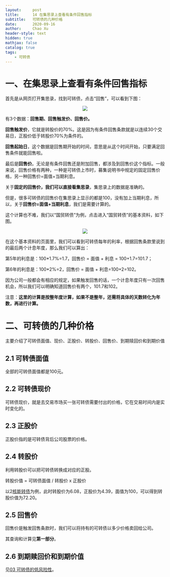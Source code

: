```yaml
---
layout:     post
title:      14 在集思录上查看有条件回售指标
subtitle:   可转债的几种价格
date:       2020-09-16
author:     Chao Xu
header-style: text
hidden: true 
mathjax: false
catalog: true
tags:
    - 可转债
---
```


# 一、在集思录上查看有条件回售指标

首先是从网页打开集思录，找到可转债，点击“回售”，可以看到下图：

<p align="center">
    <img src = "https://i.loli.net/2020/09/28/clO1AdsIxPpYhTn.png">
</p>

有3个数据：**回售期、回售触发价、回售价。**

**回售触发价**，它就是转股价的70%。这是因为有条件回售条款就是以连续30个交易日，正股价低于转股价70%为条件的。

**回售起始日**，这个数据是回售期开始的时间，意思是从这个时间开始，只要满足回售条件就能回售啦。

最后是**回售价**。无论是有条件回售还是附加回售，都涉及到回售价这个指标。一般来说，回售价格有两种，一种是可转债上市时，募集说明书中规定的固定回售价格，另一种回售价=面值+当期利息。

关于**固定的回售价，我们可以直接看集思录**，集思录上的数据是准确的。

但是，很多可转债的回售价在集思录上显示的都是100，没有加上当期利息，所以，关于**回售价=面值+当期利息**，我们是需要计算的。

这个计算也不难，我们以“国贸转债”为例，点击进入“国贸转债”的基本资料，如下图。

<p align="center">
    <img src = "https://i.loli.net/2020/09/28/oUyWpKYwGqVt6uN.png">
</p>

在这个基本资料的页面里，我们可以看到可转债每年的利率，根据回售条款里说到的最后两个计息年度，那么我们可以算出：

第5年的利息是：100*1.7%=1.7，回售价 = 面值 + 利息 = 100+1.7=101.7；

第6年的利息是：100*2%=2，回售价 = 面值 + 利息=100+2=102。

因为公司一般都会有相应的规定，如果触发回售的话，一个计息年度只有一次回售机会，所以我们可以明确知道回售价有两个，101.7和102。

注意：**这里的计算是按整年度计算，如果不是整年，还需将具体的天数转化为年数，再进行计算。**

# 二、可转债的几种价格

主要介绍了可转债面值、现价、正股价、转股价、回售价、到期赎回价和到期价值

## 2.1 可转债面值

全部的可转债面值都是100元。

## 2.2 可转债现价

可转债现价，就是去交易市场买一张可转债需要付出的价格，它在交易时间内是实时变化的。

## 2.3 正股价

正股价指的是可转债背后公司股票的价格。

## 2.4 转股价

利用转股价可以把可转债转换成对应的正股。

转股价值 = 可转债面值 / 转股价 x 正股价

以2[核能转债](https://www.jisilu.cn/data/convert_bond_detail/113026)为例，此时转股价为6.08，正股价为4.39，面值为100，可以得到转股价值为72.20。

## 2.5 回售价

回售价是触发回售条款时，我们可以将持有的可转债以多少价格卖回给公司。

其查询和计算见**第一部分**。

## 2.6 到期赎回价和到期价值

见[03 可转债的低风险性](https://cx0512.com/2020/09/05/%E5%8F%AF%E8%BD%AC%E5%80%BA%E7%9A%84%E4%BD%8E%E9%A3%8E%E9%99%A9%E6%80%A7/)。